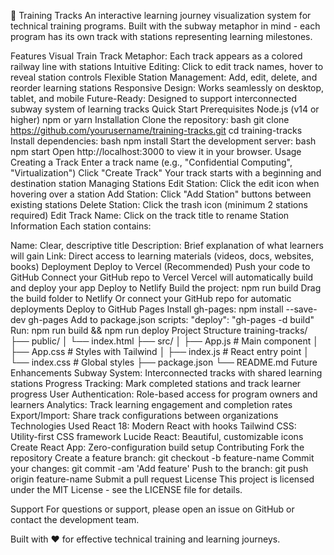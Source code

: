 🚊 Training Tracks
An interactive learning journey visualization system for technical training programs. Built with the subway metaphor in mind - each program has its own track with stations representing learning milestones.

Features
Visual Train Track Metaphor: Each track appears as a colored railway line with stations
Intuitive Editing: Click to edit track names, hover to reveal station controls
Flexible Station Management: Add, edit, delete, and reorder learning stations
Responsive Design: Works seamlessly on desktop, tablet, and mobile
Future-Ready: Designed to support interconnected subway system of learning tracks
Quick Start
Prerequisites
Node.js (v14 or higher)
npm or yarn
Installation
Clone the repository:
bash
git clone https://github.com/yourusername/training-tracks.git
cd training-tracks
Install dependencies:
bash
npm install
Start the development server:
bash
npm start
Open http://localhost:3000 to view it in your browser.
Usage
Creating a Track
Enter a track name (e.g., "Confidential Computing", "Virtualization")
Click "Create Track"
Your track starts with a beginning and destination station
Managing Stations
Edit Station: Click the edit icon when hovering over a station
Add Station: Click "Add Station" buttons between existing stations
Delete Station: Click the trash icon (minimum 2 stations required)
Edit Track Name: Click on the track title to rename
Station Information
Each station contains:

Name: Clear, descriptive title
Description: Brief explanation of what learners will gain
Link: Direct access to learning materials (videos, docs, websites, books)
Deployment
Deploy to Vercel (Recommended)
Push your code to GitHub
Connect your GitHub repo to Vercel
Vercel will automatically build and deploy your app
Deploy to Netlify
Build the project: npm run build
Drag the build folder to Netlify
Or connect your GitHub repo for automatic deployments
Deploy to GitHub Pages
Install gh-pages: npm install --save-dev gh-pages
Add to package.json scripts: "deploy": "gh-pages -d build"
Run: npm run build && npm run deploy
Project Structure
training-tracks/
├── public/
│   └── index.html
├── src/
│   ├── App.js          # Main component
│   ├── App.css         # Styles with Tailwind
│   ├── index.js        # React entry point
│   └── index.css       # Global styles
├── package.json
└── README.md
Future Enhancements
Subway System: Interconnected tracks with shared learning stations
Progress Tracking: Mark completed stations and track learner progress
User Authentication: Role-based access for program owners and learners
Analytics: Track learning engagement and completion rates
Export/Import: Share track configurations between organizations
Technologies Used
React 18: Modern React with hooks
Tailwind CSS: Utility-first CSS framework
Lucide React: Beautiful, customizable icons
Create React App: Zero-configuration build setup
Contributing
Fork the repository
Create a feature branch: git checkout -b feature-name
Commit your changes: git commit -am 'Add feature'
Push to the branch: git push origin feature-name
Submit a pull request
License
This project is licensed under the MIT License - see the LICENSE file for details.

Support
For questions or support, please open an issue on GitHub or contact the development team.

Built with ❤️ for effective technical training and learning journeys.

